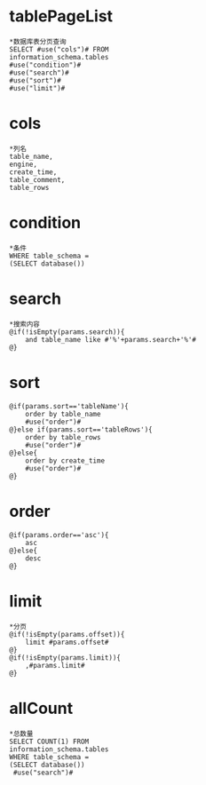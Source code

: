 tablePageList
===
    *数据库表分页查询
    SELECT #use("cols")# FROM 
    information_schema.tables 
    #use("condition")#
    #use("search")#
    #use("sort")#
    #use("limit")#

cols
===
    *列名
    table_name,
    engine,
    create_time,
    table_comment,
    table_rows
    
condition
===
    *条件
    WHERE table_schema = 
    (SELECT database())
search
===
    *搜索内容
    @if(!isEmpty(params.search)){
        and table_name like #'%'+params.search+'%'#
    @}
sort
===
    @if(params.sort=='tableName'){
        order by table_name
        #use("order")#
    @}else if(params.sort=='tableRows'){
        order by table_rows
        #use("order")#
    @}else{
        order by create_time
        #use("order")#
    @}
order
===
    @if(params.order=='asc'){
        asc
    @}else{
        desc
    @}
limit
===
    *分页
    @if(!isEmpty(params.offset)){
        limit #params.offset#   
    @}
    @if(!isEmpty(params.limit)){
        ,#params.limit#
    @}

allCount
===
    *总数量
    SELECT COUNT(1) FROM 
    information_schema.tables 
    WHERE table_schema = 
    (SELECT database())
     #use("search")#